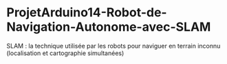 # ProjetArduino14-Robot-de-Navigation-Autonome-avec-SLAM
SLAM : la technique utilisée par les robots pour naviguer en terrain inconnu (localisation et cartographie simultanées)
